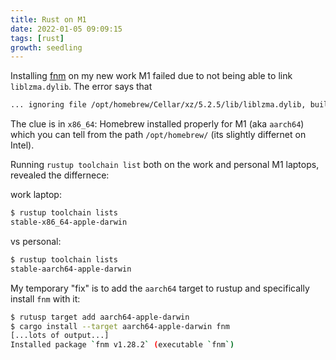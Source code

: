 ```yaml
---
title: Rust on M1
date: 2022-01-05 09:09:15
tags: [rust]
growth: seedling
---
```


Installing [fnm](https://github.com/Schniz/fnm) on my new work M1 failed due to not being able to link `liblzma.dylib`.
The error says that
```bash
... ignoring file /opt/homebrew/Cellar/xz/5.2.5/lib/liblzma.dylib, building for macOS-x86_64 but attempting to link with file built for macOS-arm64
```

The clue is in `x86_64`: Homebrew installed properly for M1 (aka `aarch64`) which you can tell from the path `/opt/homebrew/` (its slightly differnet on Intel).

Running `rustup toolchain list` both on the work and personal M1 laptops, revealed the differnece:

work laptop:
```bash
$ rustup toolchain lists
stable-x86_64-apple-darwin
```

vs personal:

```bash
$ rustup toolchain lists
stable-aarch64-apple-darwin
```

My temporary "fix" is to add the `aarch64` target to rustup and specifically install `fnm` with it:

```bash
$ rutusp target add aarch64-apple-darwin
$ cargo install --target aarch64-apple-darwin fnm
[...lots of output...]
Installed package `fnm v1.28.2` (executable `fnm`)
```
